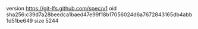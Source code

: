 version https://git-lfs.github.com/spec/v1
oid sha256:c39d7a28beedca1baed47e99f18b17056024d6a7672843165db4abb1d51be649
size 5244
